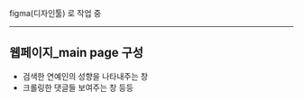 figma(디자인툴) 로 작업 중 

------------------------------
## 웹페이지_main page 구성   

- 검색한 연예인의 성향을 나타내주는 창
- 크롤링한 댓글들 보여주는 창
등등
